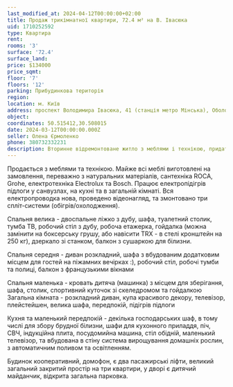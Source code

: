 ```yaml
---
last_modified_at: 2024-04-12T00:00:00+02:00
title: Продаж трикімнатної квартири, 72.4 м² на В. Івасюка
uid: 1710252592
type: Квартира
rent:
rooms: '3'
surface: '72.4'
surface_land:
price: $134000
price_sqmt:
floor: '7'
floors: '12'
parking: Прибудинкова територія
region:
location: м. Київ
address: проспект Володимира Івасюка, 41 (станція метро Мінська), Оболонський район
object:
coordinates: 50.515412,30.508015
date: 2024-03-12T00:00:00.000Z
seller: Олена Єрмоленко
phone: 380732332231
description: Вторинне відремонтоване житло з меблями і технікою, придатне і готове для проживання
---
```


Продається з меблями та технікою. Майже всі меблі виготовлені на замовлення, переважно з натуральних матеріалів, сантехніка ROCA, Grohe, електротехніка Electrolux та Bosch. Працює електропідігрів підлоги у санвузлах, на кухні та в загальній кімнаті. Вся електропроводка нова, проведено відеонагляд, та змонтовано три спліт-системи (обігрів/охолодження).

Спальня велика - двоспальне ліжко з дубу, шафа, туалетний столик, тумба ТВ, робочий стіл з дубу, робоча етажерка, гойдалка (можна замінити на боксерську грушу, або навісити TRX - в стелі кронштейн на 250 кг), дзеркало зі станком, балкон з сушаркою для білизни.

Спальня середня - диван розкладний, шафа з вбудованим додатковим місцем для гостей на піжамних вечірках :), робочий стіл, робочі тумби та полиці, балкон з французькими вікнами

Спальня маленька - кровать дитяча (машинка) з місцем для зберігання, шафа, столик, спортивний куточок зі скеледромом та гойдалкою Загальна кімната - розкладний диван, купа красивого декору, телевізор, плейстейшен, велика шафа, передпокій, підігрів підлоги

Кухня та маленький передпокій - декілька господарських шаф, в тому числі для збору брудної білизни, шафи для кухонного приладдя, піч, СВЧ, індукційна плита, посудомийна машина, стіл обідній, маленький телевізор, та вбудована в стіну система вирощування домашніх рослин, з автоматичним поливом та освітленням.

Будинок кооперативний, домофон, є два пасажирські ліфти, великий загальний закритий простір на три квартири, у дворі є дитячий майданчик, відкрита загальна парковка.
